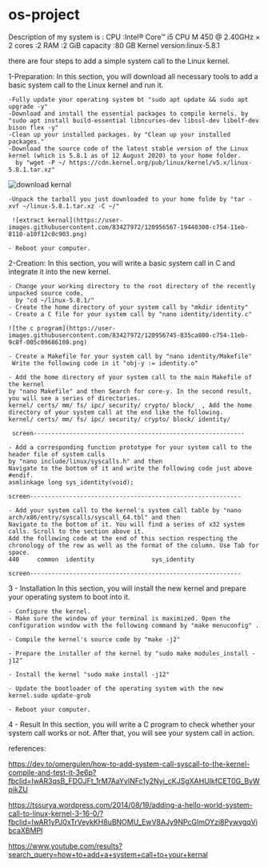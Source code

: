 # os-project

Description of my system is :
CPU :Intel® Core™ i5 CPU M 450 @ 2.40GHz × 2 
cores :2
RAM :2 GiB
capacity :80 GB
Kernel version:linux-5.8.1


there are four steps to add a simple system call to the Linux kernel.

1-Preparation:
In this section, you will download all necessary tools to add a basic system call to the Linux kernel and run it.

    -Fully update your operating system bt "sudo apt update && sudo apt upgrade -y"
    -Download and install the essential packages to compile kernels. by "sudo apt install build-essential libncurses-dev libssl-dev libelf-dev bison flex -y"
    -Clean up your installed packages. by "Clean up your installed packages."
    -Download the source code of the latest stable version of the Linux kernel (which is 5.8.1 as of 12 August 2020) to your home folder.
      by "wget -P ~/ https://cdn.kernel.org/pub/linux/kernel/v5.x/linux-5.8.1.tar.xz"
      
 ![download kernal](https://user-images.githubusercontent.com/83427972/120956663-53150980-c754-11eb-8bc9-46df18c93c07.png)
      
      
    -Unpack the tarball you just downloaded to your home folde by "tar -xvf ~/linux-5.8.1.tar.xz -C ~/"
    
     ![extract kernal](https://user-images.githubusercontent.com/83427972/120956567-19440300-c754-11eb-8110-a10f12c0c903.png)
    
    - Reboot your computer.
    
2-Creation:
In this section, you will write a basic system call in C and integrate it into the new kernel.

    - Change your working directory to the root directory of the recently unpacked source code.
      by "cd ~/linux-5.8.1/"
    - Create the home directory of your system call by "mkdir identity"
    - Create a C file for your system call by "nano identity/identity.c"

    ![the c program](https://user-images.githubusercontent.com/83427972/120956745-835ca800-c754-11eb-9c8f-005c09686108.png)

    - Create a Makefile for your system call by "nano identity/Makefile"
     Write the following code in it "obj-y := identity.o"
    
    - Add the home directory of your system call to the main Makefile of the kernel 
    by "nano Makefile" and then Search for core-y. In the second result, you will see a series of directories.
    kernel/ certs/ mm/ fs/ ipc/ security/ crypto/ block/  , Add the home directory of your system call at the end like the following.
    kernel/ certs/ mm/ fs/ ipc/ security/ crypto/ block/ identity/

     screen-----------------------------------------------------------

    - Add a corresponding function prototype for your system call to the header file of system calls
    by "nano include/linux/syscalls.h" and then 
    Navigate to the bottom of it and write the following code just above #endif.
    asmlinkage long sys_identity(void);
    
    screen-----------------------------------------------------------

    - Add your system call to the kernel's system call table by "nano arch/x86/entry/syscalls/syscall_64.tbl" and then
    Navigate to the bottom of it. You will find a series of x32 system calls. Scroll to the section above it. 
    Add the following code at the end of this section respecting the chronology of the row as well as the format of the column. Use Tab for space.
    440     common  identity                sys_identity
    
    screen-----------------------------------------------------------


3 - Installation
In this section, you will install the new kernel and prepare your operating system to boot into it.

    - Configure the kernel.
    - Make sure the window of your terminal is maximized. Open the configuration window with the following command by "make menuconfig" .

    - Compile the kernel's source code by "make -j2"

    - Prepare the installer of the kernel by "sudo make modules_install -j12"
 
    - Install the kernel "sudo make install -j12"

    - Update the bootloader of the operating system with the new kernel.sudo update-grub

    - Reboot your computer.

4 - Result
In this section, you will write a C program to check whether your system call works or not. After that, you will see your system call in action.




references:

 https://dev.to/omergulen/how-to-add-system-call-syscall-to-the-kernel-compile-and-test-it-3e6p?fbclid=IwAR3qsB_FDOJFt_1rM7AaYvINFc1y2Nyi_cKJSgXAHUIkfCET0G_ByWpikZU
 
 https://tssurya.wordpress.com/2014/08/19/adding-a-hello-world-system-call-to-linux-kernel-3-16-0/?fbclid=IwAR1yPJ0xTrVeykKH8uBNOMU_EwV8AJy9NPcGlmOYzi8PywvgqVibcaXBMPI
 
 https://www.youtube.com/results?search_query=how+to+add+a+system+call+to+your+kernal
 
 


  
